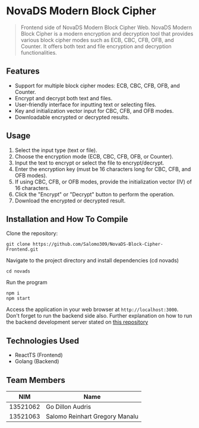 # NovaDS Modern Block Cipher
> Frontend side of NovaDS Modern Block Cipher Web. NovaDS Modern Block Cipher is a modern encryption and decryption tool that provides various block cipher modes such as ECB, CBC, CFB, OFB, and Counter. It offers both text and file encryption and decryption functionalities.

## Features

- Support for multiple block cipher modes: ECB, CBC, CFB, OFB, and Counter.
- Encrypt and decrypt both text and files.
- User-friendly interface for inputting text or selecting files.
- Key and initialization vector input for CBC, CFB, and OFB modes.
- Downloadable encrypted or decrypted results.

## Usage

1. Select the input type (text or file).
2. Choose the encryption mode (ECB, CBC, CFB, OFB, or Counter).
3. Input the text to encrypt or select the file to encrypt/decrypt.
4. Enter the encryption key (must be 16 characters long for CBC, CFB, and OFB modes).
5. If using CBC, CFB, or OFB modes, provide the initialization vector (IV) of 16 characters.
6. Click the "Encrypt" or "Decrypt" button to perform the operation.
7. Download the encrypted or decrypted result.

## Installation and How To Compile

Clone the repository:<br />
```
git clone https://github.com/Salomo309/NovaDS-Block-Cipher-Frontend.git
```
Navigate to the project directory and install dependencies (cd novads)
```
cd novads
```

Run the program
```
npm i
npm start
```
Access the application in your web browser at `http://localhost:3000`.<br />
Don't forget to run the backend side also. Further explanation on how to run the backend development server stated on [this repository](https://github.com/GoDillonAudris512/NovaDS-Block-Cipher-Backend)

## Technologies Used

- ReactTS (Frontend)
- Golang (Backend)

## Team Members

| NIM      | Name                           |
| -------- | ------------------------------ |
| 13521062 | Go Dillon Audris               |
| 13521063 | Salomo Reinhart Gregory Manalu |
